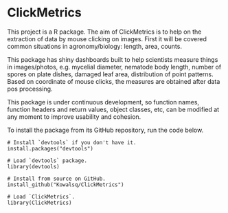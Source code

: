 # ClickMetrics

This project is a R package. The aim of ClickMetrics is to help on the extraction of data by mouse clicking on images. First it will be covered common situations in agronomy/biology: length, area, counts.

This package has shiny dashboards built to help scientists measure things in images/photos, e.g. mycelial diameter, nematode body length, number of spores on plate dishes, damaged leaf area, distribution of point patterns. Based on coordinate of mouse clicks, the measures are obtained after data pos processing.

This package is under continuous development, so function names, function headers and return values, object classes, etc, can be modified at any moment to improve usability and cohesion.

To install the package from its GitHub repository, run the code below.

```
# Install `devtools` if you don't have it.
install.packages("devtools")

# Load `devtools` package.
library(devtools)

# Install from source on GitHub.
install_github("Kowalsq/ClickMetrics")

# Load `ClickMetrics`.
library(ClickMetrics)
```
